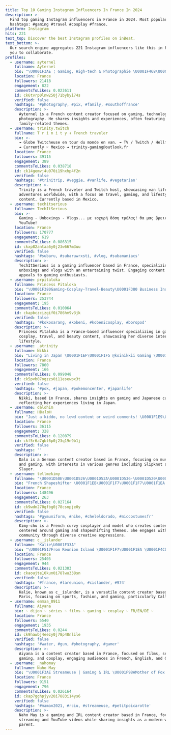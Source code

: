 ```yaml
---
title: Top 10 Gaming Instagram Influencers In France In 2024
description: >-
  Find top gaming Instagram influencers in France in 2024. Most popular
  hashtags: #gaming #travel #cosplay #france.
platform: Instagram
hits: 221
text_top: Discover the best Instagram profiles on inBeat.
text_bottom: >-
  Our search engine aggregates 221 Instagram influencers like this in France for
  you to collaborate.
profiles:
  - username: ayternel
    fullname: Ayternel
    bio: "\U0001F3AE ¦ Gaming, High-tech & Photographie \U0001F468‍\U0001F469‍\U0001F466‍\U0001F466 ¦ @poi.family ✉️ ¦ Ayternel@gmail.com ••• Pour suivre mes Stream Twitch \U0001F447\U0001F3FB"
    location: France
    followers: 21418
    engagement: 822
    commentsToLikes: 0.023611
    id: ck6tvrp0lnw250j71bybyi74s
    verified: false
    hashtags: '#photography, #pix, #family, #southoffrance'
    description: >-
      Ayternel is a French content creator focused on gaming, technology, and
      photography. He shares insights and experiences, often featuring
      family-related themes.
  - username: trinity.twitch
    fullname: T r i n i t y ↟ French traveler
    bio: >-
      ↠ Globe Twitcheuse en tour du monde en van. ↠ TV / Twitch / Hellfest Host
      ↠ Currently ☞ Mexico ↠ trinity-gaming@outlook.fr
    location: France
    followers: 39115
    engagement: 389
    commentsToLikes: 0.038718
    id: ck14gemvj4u070i19hxhp4f2n
    verified: false
    hashtags: '#trinitrip, #veggie, #vanlife, #vegetarian'
    description: >-
      Trinity is a French traveler and Twitch host, showcasing van life
      adventures worldwide, with a focus on travel, gaming, and lifestyle
      content. Currently based in Mexico.
  - username: techitserious
    fullname: TechItSerious
    bio: >-
      Gaming - Unboxings - Vlogs... με ισχυρή δόση τρέλας! Θα μας βρεις στο
      YouTube!
    location: France
    followers: 170777
    engagement: 619
    commentsToLikes: 0.086315
    id: ckxp82antaa6y0j23w667m3uu
    verified: false
    hashtags: '#subaru, #subaruwrxsti, #vlog, #subamaniacs'
    description: >-
      TechItSerious is a gaming influencer based in France, specializing in
      unboxings and vlogs with an entertaining twist. Engaging content that
      appeals to gaming enthusiasts.
  - username: prpitaloka
    fullname: Princess Pitaloka
    bio: "\U0001F380Gaming-Cosplay-Travel-Beauty\U0001F380 Business Inq ✉ Dm/wa:+6289692417449 (Kai) 2nd acc @heypitaloka"
    location: France
    followers: 253744
    engagement: 195
    commentsToLikes: 0.010064
    id: ckapbczcizgif0i786hm9v3jk
    verified: false
    hashtags: '#kokosarang, #kobeni, #kobenicosplay, #boropod'
    description: >-
      Princess Pitaloka is a France-based influencer specializing in gaming,
      cosplay, travel, and beauty content, showcasing her diverse interests and
      lifestyle.
  - username: _atrinity
    fullname: Nikki
    bio: "Living in Japan \U0001F1EF\U0001F1F5 @koinikkii Gaming \U0001F47E Business: nikki.w06@outlook.com Lovely to meet you \U0001F970"
    location: France
    followers: 7860
    engagement: 166
    commentsToLikes: 0.099048
    id: ck5pvb07ogzzs0i11esewpx3t
    verified: false
    hashtags: '#pok, #japan, #pokemoncenter, #japanlife'
    description: >-
      Nikki, based in France, shares insights on gaming and Japanese culture,
      reflecting her experiences living in Japan.
  - username: dalohim
    fullname: ⛓️Dalo⛓️
    bio: "Just a kiddo, no lewd content or weird comments! \U0001F1E9\U0001F1EAGerman Girl \U0001F5A4Slipknot | SLAYER | Rusty Cage \U0001F577️Music | Art | Gaming \U0001F578️German | English | French"
    location: France
    followers: 36115
    engagement: 328
    commentsToLikes: 0.120879
    id: ckf5r6a7qbl6p0j23q19n9b1j
    verified: false
    hashtags: ''
    description: >-
      Dalo is a German content creator based in France, focusing on music, art,
      and gaming, with interests in various genres including Slipknot and
      Slayer.
  - username: tellmekimy
    fullname: "\U0001D50E\U0001D526\U0001D52A\U0001D536-\U0001D520\U0001D525\U0001D532 \U0001F6F8✨"
    bio: "French Shapeshifter \U0001F1EB\U0001F1F7\U0001F1F7\U0001F1EA Curvy Cosplayer × Gaming × Model ——— ♥ Join my Chu Gang & Support my content ⤵"
    location: France
    followers: 148496
    engagement: 263
    commentsToLikes: 0.027164
    id: ck9wdn270gfbg0j78csnpje0y
    verified: false
    hashtags: '#gymuniform, #nike, #cheleldorado, #miccostumesfr'
    description: >-
      Kimy-chu is a French curvy cosplayer and model who creates content
      centered around gaming and shapeshifting themes. She engages with her
      community through diverse creative expressions.
  - username: c__islander
    fullname: "Kalie\U0001F33A"
    bio: "\U0001F517From Reunion Island \U0001F1F7\U0001F1EA \U0001F4CDBased in PARIS \U0001F1EB\U0001F1F7 28 _______ DM FOR COLLAB_______________ Sport ~ Fashion ~ Gaming [COD] psn: c__islander"
    location: France
    followers: 25405
    engagement: 944
    commentsToLikes: 0.021303
    id: ckaoujte10kun0i78lwu338sn
    verified: false
    hashtags: '#france, #lareunion, #cislander, #974'
    description: >-
      Kalie, known as c__islander, is a versatile content creator based in
      Paris, focusing on sports, fashion, and gaming, particularly Call of Duty.
  - username: emmaa_0911
    fullname: Aiyana
    bio: ~ dijon ~ séries ~ films ~ gaming ~ cosplay ~ FR/EN/DE ~
    location: France
    followers: 5540
    engagement: 1935
    commentsToLikes: 0.0244
    id: ck9hawbj4eezy0j78p48nlile
    verified: false
    hashtags: '#water, #gun, #photography, #gamer'
    description: >-
      Aiyana is a content creator based in France, focused on films, series,
      gaming, and cosplay, engaging audiences in French, English, and German.
  - username: _nahomay
    fullname: Naho May
    bio: "\U0001F3AE Streameuse | Gaming & IRL \U0001F98AMother of Fox & Modern Witch ✨ \U0001F3A5 YouTube | \U0001F399Twitch |\U0001F52E Moonetsens.com \U0001F4CC Bretagne, France ✉️ nahomay@outlook.fr"
    location: France
    followers: 9151
    engagement: 796
    commentsToLikes: 0.026164
    id: ckap7gghpjyv20i7883i14ys6
    verified: false
    hashtags: '#maman2021, #rciu, #streameuse, #petitpoicarotte'
    description: >-
      Naho May is a gaming and IRL content creator based in France, focusing on
      streaming and YouTube videos while sharing insights as a modern witch and
      parent.
---
```


